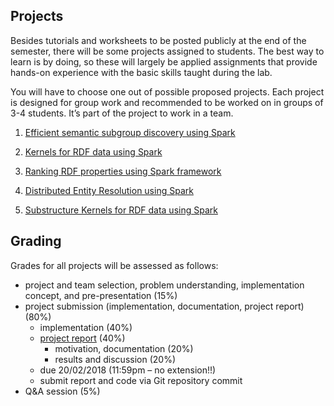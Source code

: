 ## Projects

Besides tutorials and worksheets to be posted publicly at the end of the semester, there will be some projects assigned to students. The best way to learn is by doing, so these will largely be applied assignments that provide hands-on experience with the basic skills taught during the lab.

You will have to choose one out of possible proposed projects. Each project is designed for group work and recommended to be worked on in groups of 3-4 students. It’s part of the project to work in a team.

1. [Efficient semantic subgroup discovery using Spark](projects/project1)

1. [Kernels for RDF data using Spark](projects/project2)

1. [Ranking RDF properties using Spark framework](projects/project3)

1. [Distributed Entity Resolution using Spark](projects/project4)

1. [Substructure Kernels for RDF data using Spark](projects/project5)


## Grading
Grades for all projects will be assessed as follows:
- project and team selection, problem understanding, implementation concept, and pre-presentation (15%)
- project submission (implementation, documentation, project report) (80%)
  - implementation (40%)
  - [project report](https://docs.google.com/document/d/1HE5otXE3eHt-qc-bn3iEnOuH7OlJuhxnSLWJmNluneo/edit?usp=sharing) (40%)
    - motivation, documentation (20%)
    - results and discussion (20%)
  - due 20/02/2018 (11:59pm – no extension!!)
  - submit report and code via Git repository commit
- Q&A session (5%)

